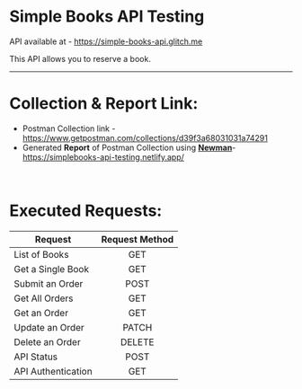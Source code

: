 # Simple Books API Testing

API available at - <https://simple-books-api.glitch.me>

This API allows you to reserve a book.

---------
# Collection & Report Link:

- Postman Collection link - <https://www.getpostman.com/collections/d39f3a68031031a74291>
- Generated **Report** of Postman Collection using [**Newman**](https://github.com/postmanlabs/newman)- <https://simplebooks-api-testing.netlify.app/>

<br>


# Executed Requests:

| Request | Request Method|
|---|:---:|
|List of Books| GET |
|Get a Single Book| GET |
|Submit an Order| POST |
|Get All Orders| GET |
|Get an Order| GET |
|Update an Order| PATCH |
|Delete an Order| DELETE |
|API Status| POST |
|API Authentication| GET |


